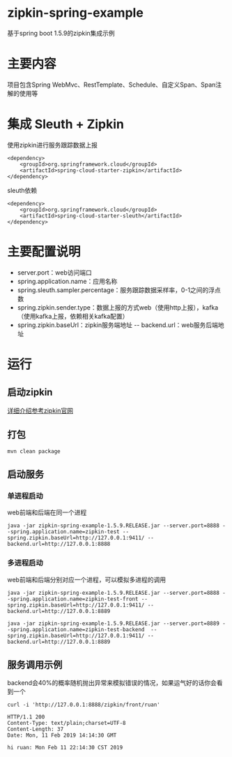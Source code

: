 # zipkin-spring-example
基于spring boot 1.5.9的zipkin集成示例

# 主要内容
项目包含Spring WebMvc、RestTemplate、Schedule、自定义Span、Span注解的使用等

# 集成 Sleuth + Zipkin

使用zipkin进行服务跟踪数据上报
```
<dependency>
    <groupId>org.springframework.cloud</groupId>
    <artifactId>spring-cloud-starter-zipkin</artifactId>
</dependency>
```

sleuth依赖
```
<dependency>
    <groupId>org.springframework.cloud</groupId>
    <artifactId>spring-cloud-starter-sleuth</artifactId>
</dependency>
```

# 主要配置说明
- server.port：web访问端口
- spring.application.name：应用名称
- spring.sleuth.sampler.percentage：服务跟踪数据采样率，0-1之间的浮点数
- spring.zipkin.sender.type：数据上报的方式web（使用http上报），kafka（使用kafka上报，依赖相关kafka配置）
- spring.zipkin.baseUrl：zipkin服务端地址
-- backend.url：web服务后端地址

# 运行
## 启动zipkin
[详细介绍参考zipkin官网](https://zipkin.io/pages/quickstart.html)

## 打包
```
mvn clean package
```

## 启动服务

### 单进程启动
web前端和后端在同一个进程

```
java -jar zipkin-spring-example-1.5.9.RELEASE.jar --server.port=8888 --spring.application.name=zipkin-test --spring.zipkin.baseUrl=http://127.0.0.1:9411/ --backend.url=http://127.0.0.1:8888
```

### 多进程启动
web前端和后端分别对应一个进程，可以模拟多进程的调用

```
java -jar zipkin-spring-example-1.5.9.RELEASE.jar --server.port=8888 --spring.application.name=zipkin-test-front --spring.zipkin.baseUrl=http://127.0.0.1:9411/ --backend.url=http://127.0.0.1:8889

java -jar zipkin-spring-example-1.5.9.RELEASE.jar --server.port=8889 --spring.application.name=zipkin-test-backend  --spring.zipkin.baseUrl=http://127.0.0.1:9411/ --backend.url=http://127.0.0.1:8889
```

## 服务调用示例

backend会40%的概率随机抛出异常来模拟错误的情况，如果运气好的话你会看到一个

```
curl -i 'http://127.0.0.1:8888/zipkin/front/ruan'

HTTP/1.1 200
Content-Type: text/plain;charset=UTF-8
Content-Length: 37
Date: Mon, 11 Feb 2019 14:14:30 GMT

hi ruan: Mon Feb 11 22:14:30 CST 2019
```
